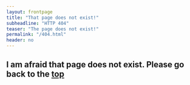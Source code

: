 ```yaml
---
layout: frontpage
title: "That page does not exist!"
subheadline: "HTTP 404"
teaser: "The page does not exist!"
permalink: "/404.html"
header: no
---
```

## I am afraid that page does not exist. Please go back to the [top](http://danushka.net)

